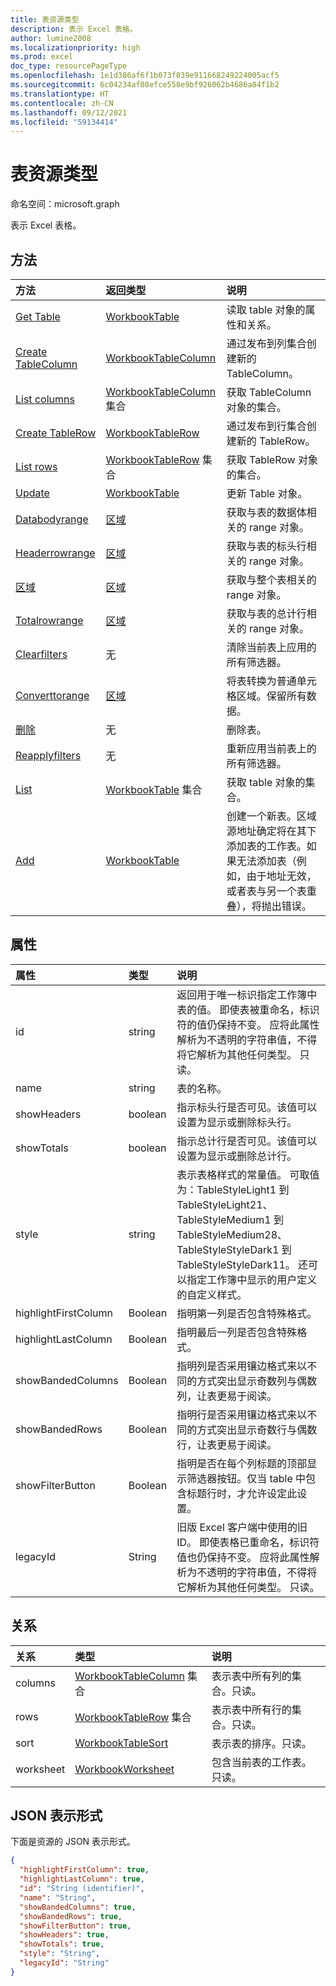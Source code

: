 ```yaml
---
title: 表资源类型
description: 表示 Excel 表格。
author: lumine2008
ms.localizationpriority: high
ms.prod: excel
doc_type: resourcePageType
ms.openlocfilehash: 1e1d386af6f1b073f039e911668249224005acf5
ms.sourcegitcommit: 6c04234af08efce558e9bf926062b4686a84f1b2
ms.translationtype: HT
ms.contentlocale: zh-CN
ms.lasthandoff: 09/12/2021
ms.locfileid: "59134414"
---
```

# <a name="table-resource-type"></a>表资源类型

命名空间：microsoft.graph

表示 Excel 表格。


## <a name="methods"></a>方法

| 方法           | 返回类型    |说明|
|:---------------|:--------|:----------|
|[Get Table](../api/table-get.md) | [WorkbookTable](table.md) |读取 table 对象的属性和关系。|
|[Create TableColumn](../api/table-post-columns.md) |[WorkbookTableColumn](workbooktablecolumn.md)| 通过发布到列集合创建新的 TableColumn。|
|[List columns](../api/table-list-columns.md) |[WorkbookTableColumn](workbooktablecolumn.md) 集合| 获取 TableColumn 对象的集合。|
|[Create TableRow](../api/table-post-rows.md) |[WorkbookTableRow](tablerow.md)| 通过发布到行集合创建新的 TableRow。|
|[List rows](../api/table-list-rows.md) |[WorkbookTableRow](tablerow.md) 集合| 获取 TableRow 对象的集合。|
|[Update](../api/table-update.md) | [WorkbookTable](table.md)   |更新 Table 对象。 |
|[Databodyrange](../api/table-databodyrange.md)|[区域](range.md)|获取与表的数据体相关的 range 对象。|
|[Headerrowrange](../api/table-headerrowrange.md)|[区域](range.md)|获取与表的标头行相关的 range 对象。|
|[区域](../api/table-range.md)|[区域](range.md)|获取与整个表相关的 range 对象。|
|[Totalrowrange](../api/table-totalrowrange.md)|[区域](range.md)|获取与表的总计行相关的 range 对象。|
|[Clearfilters](../api/table-clearfilters.md)|无|清除当前表上应用的所有筛选器。|
|[Converttorange](../api/table-converttorange.md)|[区域](range.md)|将表转换为普通单元格区域。保留所有数据。|
|[删除](../api/table-delete.md)|无|删除表。|
|[Reapplyfilters](../api/table-reapplyfilters.md)|无|重新应用当前表上的所有筛选器。|
|[List](../api/table-list.md) | [WorkbookTable](table.md) 集合 |获取 table 对象的集合。 |
|[Add](../api/tablecollection-add.md)|[WorkbookTable](table.md)|创建一个新表。区域源地址确定将在其下添加表的工作表。如果无法添加表（例如，由于地址无效，或者表与另一个表重叠），将抛出错误。|

## <a name="properties"></a>属性
| 属性     | 类型   |说明|
|:---------------|:--------|:----------|
|id|string|返回用于唯一标识指定工作簿中表的值。 即使表被重命名，标识符的值仍保持不变。 应将此属性解析为不透明的字符串值，不得将它解析为其他任何类型。 只读。|
|name|string|表的名称。|
|showHeaders|boolean|指示标头行是否可见。该值可以设置为显示或删除标头行。|
|showTotals|boolean|指示总计行是否可见。该值可以设置为显示或删除总计行。|
|style|string|表示表格样式的常量值。 可取值为：TableStyleLight1 到 TableStyleLight21、TableStyleMedium1 到 TableStyleMedium28、TableStyleStyleDark1 到 TableStyleStyleDark11。 还可以指定工作簿中显示的用户定义的自定义样式。|
|highlightFirstColumn|Boolean|指明第一列是否包含特殊格式。   |
|highlightLastColumn|Boolean|指明最后一列是否包含特殊格式。 |
|showBandedColumns|Boolean|指明列是否采用镶边格式来以不同的方式突出显示奇数列与偶数列，让表更易于阅读。   |
|showBandedRows|Boolean|指明行是否采用镶边格式来以不同的方式突出显示奇数行与偶数行，让表更易于阅读。    |
|showFilterButton|Boolean|指明是否在每个列标题的顶部显示筛选器按钮。仅当 table 中包含标题行时，才允许设定此设置。   |
|legacyId|String|旧版 Excel 客户端中使用的旧 ID。 即使表格已重命名，标识符值也仍保持不变。 应将此属性解析为不透明的字符串值，不得将它解析为其他任何类型。 只读。   |

## <a name="relationships"></a>关系
| 关系 | 类型   |说明|
|:---------------|:--------|:----------|
|columns|[WorkbookTableColumn](workbooktablecolumn.md) 集合|表示表中所有列的集合。只读。|
|rows|[WorkbookTableRow](tablerow.md) 集合|表示表中所有行的集合。只读。|
|sort|[WorkbookTableSort](tablesort.md)|表示表的排序。只读。|
|worksheet|[WorkbookWorksheet](worksheet.md)|包含当前表的工作表。只读。|

## <a name="json-representation"></a>JSON 表示形式

下面是资源的 JSON 表示形式。

<!--{
  "blockType": "resource",
  "optionalProperties": [
     "legacyId"
  ],
  "baseType": "microsoft.graph.entity",
  "@odata.type": "microsoft.graph.workbookTable"
}-->

```json
{
  "highlightFirstColumn": true,
  "highlightLastColumn": true,
  "id": "String (identifier)",
  "name": "String",
  "showBandedColumns": true,
  "showBandedRows": true,
  "showFilterButton": true,
  "showHeaders": true,
  "showTotals": true,
  "style": "String",
  "legacyId": "String"
}

```

<!-- uuid: 8fcb5dbc-d5aa-4681-8e31-b001d5168d79
2015-10-25 14:57:30 UTC -->
<!-- {
  "type": "#page.annotation",
  "description": "Table resource",
  "keywords": "",
  "section": "documentation",
  "tocPath": ""
}-->

